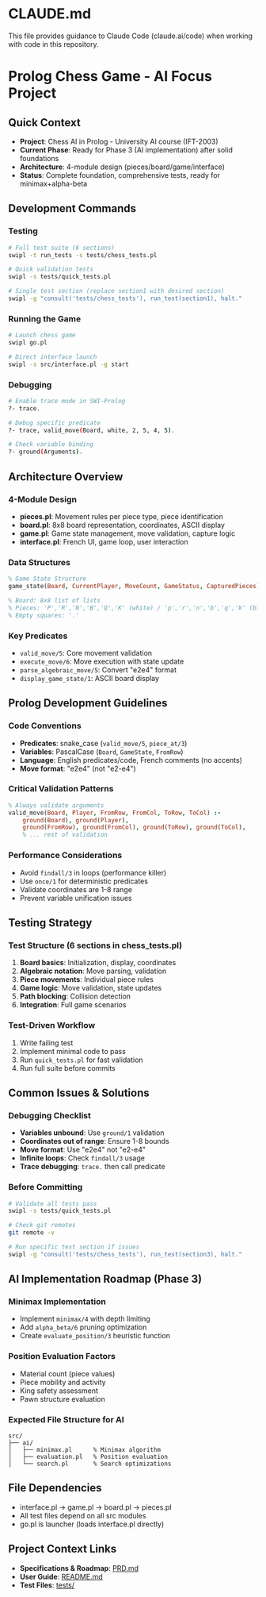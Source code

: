 # CLAUDE.md

This file provides guidance to Claude Code (claude.ai/code) when working with code in this repository.

# Prolog Chess Game - AI Focus Project

## Quick Context
- **Project**: Chess AI in Prolog - University AI course (IFT-2003)
- **Current Phase**: Ready for Phase 3 (AI implementation) after solid foundations
- **Architecture**: 4-module design (pieces/board/game/interface)
- **Status**: Complete foundation, comprehensive tests, ready for minimax+alpha-beta

## Development Commands

### Testing
```bash
# Full test suite (6 sections)
swipl -t run_tests -s tests/chess_tests.pl

# Quick validation tests
swipl -s tests/quick_tests.pl

# Single test section (replace section1 with desired section)
swipl -g "consult('tests/chess_tests'), run_test(section1), halt."
```

### Running the Game
```bash
# Launch chess game
swipl go.pl

# Direct interface launch
swipl -s src/interface.pl -g start
```

### Debugging
```bash
# Enable trace mode in SWI-Prolog
?- trace.

# Debug specific predicate
?- trace, valid_move(Board, white, 2, 5, 4, 5).

# Check variable binding
?- ground(Arguments).
```

## Architecture Overview

### 4-Module Design
- **pieces.pl**: Movement rules per piece type, piece identification
- **board.pl**: 8x8 board representation, coordinates, ASCII display
- **game.pl**: Game state management, move validation, capture logic
- **interface.pl**: French UI, game loop, user interaction

### Data Structures
```prolog
% Game State Structure
game_state(Board, CurrentPlayer, MoveCount, GameStatus, CapturedPieces)

% Board: 8x8 list of lists
% Pieces: 'P','R','N','B','Q','K' (white) / 'p','r','n','b','q','k' (black)
% Empty squares: '.'
```

### Key Predicates
- `valid_move/5`: Core movement validation
- `execute_move/6`: Move execution with state update  
- `parse_algebraic_move/5`: Convert "e2e4" format
- `display_game_state/1`: ASCII board display

## Prolog Development Guidelines

### Code Conventions
- **Predicates**: snake_case (`valid_move/5`, `piece_at/3`)
- **Variables**: PascalCase (`Board`, `GameState`, `FromRow`)
- **Language**: English predicates/code, French comments (no accents)
- **Move format**: "e2e4" (not "e2-e4")

### Critical Validation Patterns
```prolog
% Always validate arguments
valid_move(Board, Player, FromRow, FromCol, ToRow, ToCol) :-
    ground(Board), ground(Player),
    ground(FromRow), ground(FromCol), ground(ToRow), ground(ToCol),
    % ... rest of validation
```

### Performance Considerations
- Avoid `findall/3` in loops (performance killer)
- Use `once/1` for deterministic predicates
- Validate coordinates are 1-8 range
- Prevent variable unification issues

## Testing Strategy

### Test Structure (6 sections in chess_tests.pl)
1. **Board basics**: Initialization, display, coordinates
2. **Algebraic notation**: Move parsing, validation
3. **Piece movements**: Individual piece rules
4. **Game logic**: Move validation, state updates
5. **Path blocking**: Collision detection
6. **Integration**: Full game scenarios

### Test-Driven Workflow
1. Write failing test
2. Implement minimal code to pass
3. Run `quick_tests.pl` for fast validation
4. Run full suite before commits

## Common Issues & Solutions

### Debugging Checklist
- **Variables unbound**: Use `ground/1` validation
- **Coordinates out of range**: Ensure 1-8 bounds
- **Move format**: Use "e2e4" not "e2-e4"
- **Infinite loops**: Check `findall/3` usage
- **Trace debugging**: `trace.` then call predicate

### Before Committing
```bash
# Validate all tests pass
swipl -s tests/quick_tests.pl

# Check git remotes
git remote -v

# Run specific test section if issues
swipl -g "consult('tests/chess_tests'), run_test(section3), halt."
```

## AI Implementation Roadmap (Phase 3)

### Minimax Implementation
- Implement `minimax/4` with depth limiting
- Add `alpha_beta/6` pruning optimization
- Create `evaluate_position/3` heuristic function

### Position Evaluation Factors
- Material count (piece values)
- Piece mobility and activity
- King safety assessment
- Pawn structure evaluation

### Expected File Structure for AI
```
src/
├── ai/
│   ├── minimax.pl      % Minimax algorithm
│   ├── evaluation.pl   % Position evaluation
│   └── search.pl       % Search optimizations
```

## File Dependencies
- interface.pl → game.pl → board.pl → pieces.pl
- All test files depend on all src modules
- go.pl is launcher (loads interface.pl directly)

## Project Context Links
- **Specifications & Roadmap**: [PRD.md](../PRD.md)
- **User Guide**: [README.md](../README.md)
- **Test Files**: [tests/](../tests/)